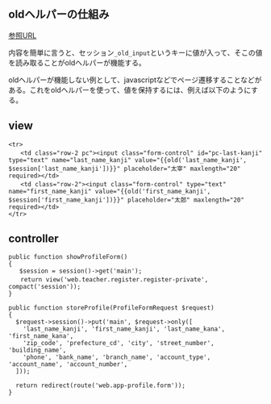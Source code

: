 ## oldヘルパーの仕組み
[参照URL](https://www.larajapan.com/2020/09/25/old%E3%83%98%E3%83%AB%E3%83%91%E3%83%BC/)

内容を簡単に言うと、セッション```_old_input```というキーに値が入って、そこの値を読み取ることがoldヘルパーが機能する。

oldヘルパーが機能しない例として、javascriptなどでページ遷移することなどがある。これをoldヘルパーを使って、値を保持するには、例えば以下のようにする。

## view
```
<tr>
　　<td class="row-2 pc"><input class="form-control" id="pc-last-kanji" type="text" name="last_name_kanji" value="{{old('last_name_kanji', $session['last_name_kanji'])}}" placeholder="太宰" maxlength="20" required></td>
　　<td class="row-2"><input class="form-control" type="text" name="first_name_kanji" value="{{old('first_name_kanji', $session['first_name_kanji'])}}" placeholder="太郎" maxlength="20" required></td>
</tr>
```

## controller
```
public function showProfileForm()
{
   $session = session()->get('main');
　　return view('web.teacher.register.register-private', compact('session'));
}

public function storeProfile(ProfileFormRequest $request)
{
  $request->session()->put('main', $request->only([
    'last_name_kanji', 'first_name_kanji', 'last_name_kana', 'first_name_kana',
    'zip_code', 'prefecture_cd', 'city', 'street_number', 'building_name',
    'phone', 'bank_name', 'branch_name', 'account_type', 'account_name', 'account_number',
  ]));

  return redirect(route('web.app-profile.form'));
}
```


